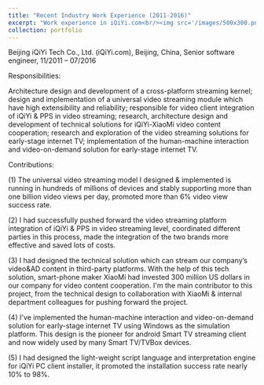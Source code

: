 ```yaml
---
title: "Recent Industry Work Experience (2011-2016)"
excerpt: "Work experience in iQiYi.com<br/><img src='/images/500x300.png'>"
collection: portfolio
---
```


Beijing iQiYi Tech Co., Ltd. (iQiYi.com), Beijing, China, Senior software engineer, 11/2011 – 07/2016

Responsibilities:

Architecture design and development of a cross-platform streaming kernel; design and implementation of a universal video streaming module which have high extensibility and reliability; responsible for video client integration of iQiYi & PPS in video streaming; research, architecture design and development of technical solutions for iQiYi-XiaoMi video content cooperation; research and exploration of the video streaming solutions for early-stage internet TV; implementation of the human-machine interaction and video-on-demand solution for early-stage internet TV.

Contributions:

(1) The universal video streaming model I designed & implemented is running in hundreds of millions of devices and stably supporting more than one billion video views per day, promoted more than 6% video view success rate.

(2) I had successfully pushed forward the video streaming platform integration of iQiYi & PPS in video streaming level, coordinated different parties in this process, made the integration of the two brands more effective and saved lots of costs.

(3) I had designed the technical solution which can stream our company’s video&AD content in third-party platforms. With the help of this tech solution, smart-phone maker XiaoMi had invested 300 million US dollars in our company for video content cooperation. I'm the main contributor to this project, from the technical design to collaboration with XiaoMi & internal department colleagues for pushing forward the project.

(4) I've implemented the human-machine interaction and video-on-demand solution for early-stage internet TV using Windows as the simulation platform. This design is the pioneer for android Smart TV streaming client and now widely used by many Smart TV/TVBox devices.

(5) I had designed the light-weight script language and interpretation engine for iQiYi PC client installer, it promoted the installation success rate nearly 10% to 98%.